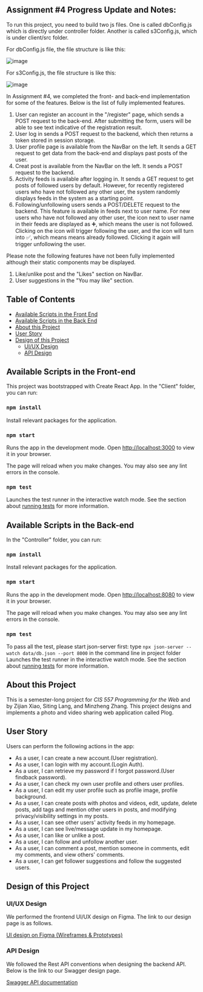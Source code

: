 ## Assignment #4 Progress Update and Notes: 
To run this project, you need to build two js files. One is called dbConfig.js which is directly under controller folder.
Another is called s3Config.js, which is under client/src folder. 

For dbConfig.js file, the file structure is like this: 

![image](https://user-images.githubusercontent.com/90017890/205550593-b055ebdf-a98f-44c3-8c67-0b535d6afb12.png)

For s3Config.js, the file structure is like this:

![image](https://user-images.githubusercontent.com/90017890/205550664-8566224f-5e35-4a17-9a5a-bc086586fc4b.png)


In Assignment #4, we completed the front- and back-end implementation for some of the features. Below is the list of fully implemented features.

1. User can register an account in the "/register" page, which sends a POST request to the back-end. After submitting the form, users will be able to see text indicative of the registration result. 
2. User log in sends a POST request to the backend, which then returns a token stored in session storage. 
3. User profile page is available from the NavBar on the left. It sends a GET request to get data from the back-end and displays past posts of the user. 
4. Creat post is available from the NavBar on the left. It sends a POST request to the backend. 
5. Activity feeds is available after logging in. It sends a GET request to get posts of followed users by default. However, for recently registered users who have not followed any other user, the system randomly displays feeds in the system as a starting point. 
6. Following/unfollowing users sends a POST/DELETE request to the backend. This feature is available in feeds next to user name. For new users who have not followed any other user, the icon next to user name in their feeds are displayed as :heavy_plus_sign:, which means the user is not followed. Clicking on the icon will trigger following the user, and the icon will turn into :white_check_mark:, which means means already followed. Clicking it again will trigger unfollowing the user. 

Please note the following features have not been fully implemented although their static components may be displayed. 
1. Like/unlike post and the "Likes" section on NavBar.
2. User suggestions in the "You may like" section.

 ## Table of Contents
- [Available Scripts in the Front End](#available-scripts-in-the-front-end)
- [Available Scripts in the Back End](#available-scripts-in-the-back-end)
- [About this Project](#about-this-project)
- [User Story](#user-story)
- [Design of this Project](#design-of-this-project)
  * [UI/UX Design](#ui/ux-design)
  * [API Design](#api-design)

## Available Scripts in the Front-end
This project was bootstrapped with Create React App. In the "Client" folder, you can run:

 ### `npm install`

Install relevant packages for the application.
 
### `npm start`

Runs the app in the development mode.
Open [http://localhost:3000](http://localhost:3000) to view it in your browser.

The page will reload when you make changes.
You may also see any lint errors in the console.

### `npm test`
Launches the test runner in the interactive watch mode.
See the section about [running tests](https://facebook.github.io/create-react-app/docs/running-tests) for more information.

## Available Scripts in the Back-end
In the "Controller" folder, you can run:

 ### `npm install`

Install relevant packages for the application.
 
### `npm start`

Runs the app in the development mode.
Open [http://localhost:8080](http://localhost:3000) to view it in your browser.

The page will reload when you make changes.
You may also see any lint errors in the console.

### `npm test`
To pass all the test, please start json-server first: type `npx json-server --watch data/db.json --port 8000` in the command line in project folder
Launches the test runner in the interactive watch mode.
See the section about [running tests](https://facebook.github.io/create-react-app/docs/running-tests) for more information.


## About this Project
This is a semester-long project for *CIS 557 Programming for the Web* and by Zijian Xiao, Siting Lang, and Minzheng Zhang.
This project designs and implements a photo and video sharing web application called Plog.  

## User Story
Users can perform the following actions in the app:
* As a user, I can create a new account.(User registration).
* As a user, I can login with my account.(Login Auth).
* As a user, I can retrieve my password if I forgot password.(User findback password).
* As a user, I can check my own user profile and others user profiles.
* As a user, I can edit my user profile such as profile image, profile background.
* As a user, I can create posts with photos and videos, edit, update, delete posts, add tags and mention other users in posts, and modifying privacy/visibility settings in my posts. 
* As a user, I can see other users' activity feeds in my homepage.
* As a user, I can see live/message update in my homepage.
* As a user, I can like or unlike a post.
* As a user, I can follow and unfollow another user.
* As a user, I can comment a post, mention someone in comments, edit my comments, and view others' comments.
* As a user, I can get follower suggestions and follow the suggested users.
 




## Design of this Project
### UI/UX Design
We performed the frontend UI/UX design on Figma. The link to our design page is as follows.

[UI design on Figma (Wireframes & Prototypes)](https://www.figma.com/file/f863xzetVuMT30SuBfBEQy/Profile?node-id=0%3A1)

### API Design
We followed the Rest API conventions when designing the backend API. Below is the link to our Swagger design page.

[Swagger API documentation](https://app.swaggerhub.com/apis/KEVIN4977_1/Plog_API/1.0.0#/tags)



